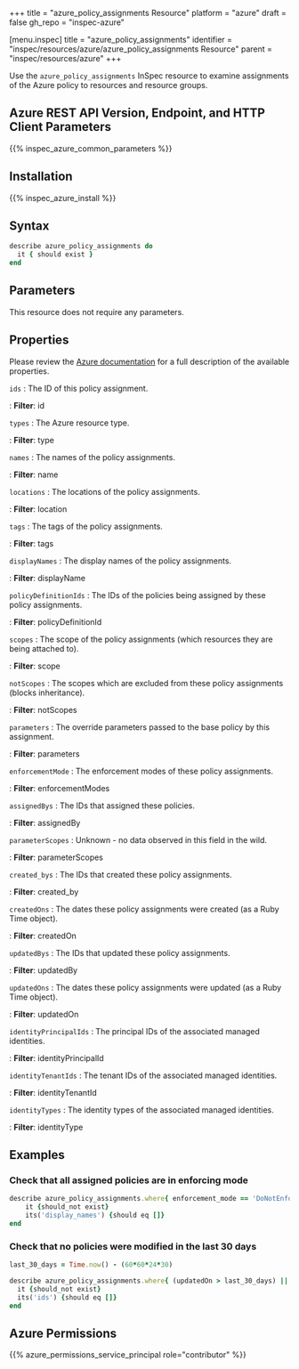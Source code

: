 +++
title = "azure_policy_assignments Resource"
platform = "azure"
draft = false
gh_repo = "inspec-azure"

[menu.inspec]
title = "azure_policy_assignments"
identifier = "inspec/resources/azure/azure_policy_assignments Resource"
parent = "inspec/resources/azure"
+++

Use the `azure_policy_assignments` InSpec resource to examine assignments of the Azure policy to resources and resource groups.

## Azure REST API Version, Endpoint, and HTTP Client Parameters

{{% inspec_azure_common_parameters %}}

## Installation

{{% inspec_azure_install %}}

## Syntax

```ruby
describe azure_policy_assignments do
  it { should exist }
end
```

## Parameters

This resource does not require any parameters.

## Properties

Please review the [Azure documentation](https://docs.microsoft.com/en-us/rest/api/policy/policyassignments/list#policyassignment) for a full description of the available properties.

`ids`
: The ID of this policy assignment.

: **Filter**: id

`types`
: The Azure resource type.

: **Filter**: type

`names`
: The names of the policy assignments.

: **Filter**: name

`locations`
: The locations of the policy assignments.

: **Filter**: location

`tags`
: The tags of the policy assignments.

: **Filter**: tags

`displayNames`
: The display names of the policy assignments.

: **Filter**: displayName

`policyDefinitionIds`
: The IDs of the policies being assigned by these policy assignments.

: **Filter**: policyDefinitionId

`scopes`
: The scope of the policy assignments (which resources they are being attached to).

: **Filter**: scope

`notScopes`
: The scopes which are excluded from these policy assignments (blocks inheritance).

: **Filter**: notScopes

`parameters`
: The override parameters passed to the base policy by this assignment.

: **Filter**: parameters

`enforcementMode`
: The enforcement modes of these policy assignments.

: **Filter**: enforcementModes

`assignedBys`
: The IDs that assigned these policies.

: **Filter**: assignedBy

`parameterScopes`
: Unknown - no data observed in this field in the wild.

: **Filter**: parameterScopes

`created_bys`
: The IDs that created these policy assignments.

: **Filter**: created_by

`createdOns`
: The dates these policy assignments were created (as a Ruby Time object).

: **Filter**: createdOn

`updatedBys`
: The IDs that updated these policy assignments.

: **Filter**: updatedBy

`updatedOns`
: The dates these policy assignments were updated (as a Ruby Time object).

: **Filter**: updatedOn

`identityPrincipalIds`
: The principal IDs of the associated managed identities.

: **Filter**: identityPrincipalId

`identityTenantIds`
: The tenant IDs of the associated managed identities.

: **Filter**: identityTenantId

`identityTypes`
: The identity types of the associated managed identities.

: **Filter**: identityType

## Examples

### Check that all assigned policies are in enforcing mode

```ruby
describe azure_policy_assignments.where{ enforcement_mode == 'DoNotEnforce' } do
    it {should_not exist}
    its('display_names') {should eq []}
end
```

### Check that no policies were modified in the last 30 days

```ruby
last_30_days = Time.now() - (60*60*24*30)

describe azure_policy_assignments.where{ (updatedOn > last_30_days) || (createdOn > last_30_days) } do
  it {should_not exist}
  its('ids') {should eq []}
end
```

## Azure Permissions

{{% azure_permissions_service_principal role="contributor" %}}
